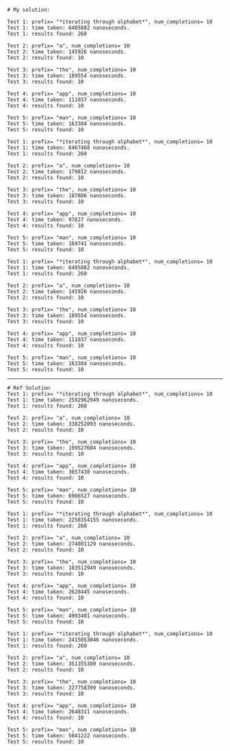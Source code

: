 	# My solution:
	
	Test 1: prefix= "*iterating through alphabet*", num_completions= 10
	Test 1: time taken: 6405882 nanoseconds.
	Test 1: results found: 260

	Test 2: prefix= "a", num_completions= 10
	Test 2: time taken: 145926 nanoseconds.
	Test 2: results found: 10

	Test 3: prefix= "the", num_completions= 10
	Test 3: time taken: 189554 nanoseconds.
	Test 3: results found: 10

	Test 4: prefix= "app", num_completions= 10
	Test 4: time taken: 111037 nanoseconds.
	Test 4: results found: 10

	Test 5: prefix= "man", num_completions= 10
	Test 5: time taken: 163384 nanoseconds.
	Test 5: results found: 10
  
	Test 1: prefix= "*iterating through alphabet*", num_completions= 10
	Test 1: time taken: 6467468 nanoseconds.
	Test 1: results found: 260

	Test 2: prefix= "a", num_completions= 10
	Test 2: time taken: 179812 nanoseconds.
	Test 2: results found: 10

	Test 3: prefix= "the", num_completions= 10
	Test 3: time taken: 187886 nanoseconds.
	Test 3: results found: 10

	Test 4: prefix= "app", num_completions= 10
	Test 4: time taken: 97827 nanoseconds.
	Test 4: results found: 10

	Test 5: prefix= "man", num_completions= 10
	Test 5: time taken: 169741 nanoseconds.
	Test 5: results found: 10
  
  	Test 1: prefix= "*iterating through alphabet*", num_completions= 10
	Test 1: time taken: 6405882 nanoseconds.
	Test 1: results found: 260

	Test 2: prefix= "a", num_completions= 10
	Test 2: time taken: 145926 nanoseconds.
	Test 2: results found: 10

	Test 3: prefix= "the", num_completions= 10
	Test 3: time taken: 189554 nanoseconds.
	Test 3: results found: 10

	Test 4: prefix= "app", num_completions= 10
	Test 4: time taken: 111037 nanoseconds.
	Test 4: results found: 10

	Test 5: prefix= "man", num_completions= 10
	Test 5: time taken: 163384 nanoseconds.
	Test 5: results found: 10
  
  *********************************************************************************************
  	# Ref Solution
  	Test 1: prefix= "*iterating through alphabet*", num_completions= 10
	Test 1: time taken: 2592962949 nanoseconds.
	Test 1: results found: 260

	Test 2: prefix= "a", num_completions= 10
	Test 2: time taken: 338252093 nanoseconds.
	Test 2: results found: 10

	Test 3: prefix= "the", num_completions= 10
	Test 3: time taken: 199527604 nanoseconds.
	Test 3: results found: 10

	Test 4: prefix= "app", num_completions= 10
	Test 4: time taken: 3657438 nanoseconds.
	Test 4: results found: 10

	Test 5: prefix= "man", num_completions= 10
	Test 5: time taken: 6986527 nanoseconds.
	Test 5: results found: 10

	Test 1: prefix= "*iterating through alphabet*", num_completions= 10
	Test 1: time taken: 2258354155 nanoseconds.
	Test 1: results found: 260

	Test 2: prefix= "a", num_completions= 10
	Test 2: time taken: 274801129 nanoseconds.
	Test 2: results found: 10

	Test 3: prefix= "the", num_completions= 10
	Test 3: time taken: 183512949 nanoseconds.
	Test 3: results found: 10

	Test 4: prefix= "app", num_completions= 10
	Test 4: time taken: 2628445 nanoseconds.
	Test 4: results found: 10

	Test 5: prefix= "man", num_completions= 10
	Test 5: time taken: 4993401 nanoseconds.
	Test 5: results found: 10

	Test 1: prefix= "*iterating through alphabet*", num_completions= 10
	Test 1: time taken: 2415053046 nanoseconds.
	Test 1: results found: 260

	Test 2: prefix= "a", num_completions= 10
	Test 2: time taken: 351355380 nanoseconds.
	Test 2: results found: 10

	Test 3: prefix= "the", num_completions= 10
	Test 3: time taken: 227758399 nanoseconds.
	Test 3: results found: 10

	Test 4: prefix= "app", num_completions= 10
	Test 4: time taken: 2648311 nanoseconds.
	Test 4: results found: 10

	Test 5: prefix= "man", num_completions= 10
	Test 5: time taken: 5041222 nanoseconds.
	Test 5: results found: 10





